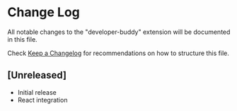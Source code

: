 # Change Log

All notable changes to the "developer-buddy" extension will be documented in this file.

Check [Keep a Changelog](http://keepachangelog.com/) for recommendations on how to structure this file.

## [Unreleased]

- Initial release
- React integration
